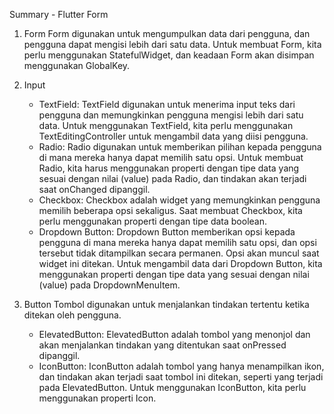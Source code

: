 Summary - Flutter Form

1. Form
Form digunakan untuk mengumpulkan data dari pengguna, dan pengguna dapat mengisi lebih dari satu data. Untuk membuat Form, kita perlu menggunakan StatefulWidget, dan keadaan Form akan disimpan menggunakan GlobalKey.

2. Input
    - TextField: TextField digunakan untuk menerima input teks dari pengguna dan memungkinkan pengguna mengisi lebih dari satu data. Untuk menggunakan TextField, kita perlu menggunakan TextEditingController untuk mengambil data yang diisi pengguna.
    - Radio: Radio digunakan untuk memberikan pilihan kepada pengguna di mana mereka hanya dapat memilih satu opsi. Untuk membuat Radio, kita harus menggunakan properti dengan tipe data yang sesuai dengan nilai (value) pada Radio, dan tindakan akan terjadi saat onChanged dipanggil.
    - Checkbox: Checkbox adalah widget yang memungkinkan pengguna memilih beberapa opsi sekaligus. Saat membuat Checkbox, kita perlu menggunakan properti dengan tipe data boolean.
    - Dropdown Button: Dropdown Button memberikan opsi kepada pengguna di mana mereka hanya dapat memilih satu opsi, dan opsi tersebut tidak ditampilkan secara permanen. Opsi akan muncul saat widget ini ditekan. Untuk mengambil data dari Dropdown Button, kita menggunakan properti dengan tipe data yang sesuai dengan nilai (value) pada DropdownMenuItem.

3. Button
Tombol digunakan untuk menjalankan tindakan tertentu ketika ditekan oleh pengguna.
    - ElevatedButton: ElevatedButton adalah tombol yang menonjol dan akan menjalankan tindakan yang ditentukan saat onPressed dipanggil.
    - IconButton: IconButton adalah tombol yang hanya menampilkan ikon, dan tindakan akan terjadi saat tombol ini ditekan, seperti yang terjadi pada ElevatedButton. Untuk menggunakan IconButton, kita perlu menggunakan properti Icon.